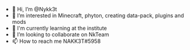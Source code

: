 - 👋 Hi, I’m @Nykk3t
- 👀 I’m interested in Minecraft, phyton, creating data-pack, plugins and mods
- 🌱 I'm currently learning at the institute
- 💞️ I’m looking to collaborate on NkTeam
- 📫 How to reach me NAKK3T#5958
